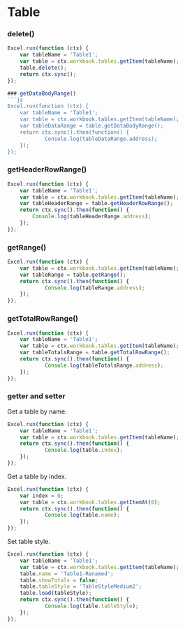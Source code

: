 # Table

### delete()
```js
Excel.run(function (ctx) { 
	var tableName = 'Table1';
	var table = ctx.workbook.tables.getItem(tableName);
	table.delete();
	return ctx.sync(); 
}); 

### getDataBodyRange()
```js
Excel.run(function (ctx) { 
	var tableName = 'Table1';
	var table = ctx.workbook.tables.getItem(tableName);
	var tableDataRange = table.getDataBodyRange();
	return ctx.sync().then(function() {
			Console.log(tableDataRange.address);
	});
});
```
### getHeaderRowRange()
```js
Excel.run(function (ctx) { 
	var tableName = 'Table1';
	var table = ctx.workbook.tables.getItem(tableName);
	var tableHeaderRange = table.getHeaderRowRange();
	return ctx.sync().then(function() {
		Console.log(tableHeaderRange.address);
	});
});
```

### getRange()
```js
Excel.run(function (ctx) { 
	var table = ctx.workbook.tables.getItem(tableName);
	var tableRange = table.getRange();
	return ctx.sync().then(function() {
			Console.log(tableRange.address);
	});
});
```

### getTotalRowRange()
```js
Excel.run(function (ctx) { 
	var tableName = 'Table1';
	var table = ctx.workbook.tables.getItem(tableName);
	var tableTotalsRange = table.getTotalRowRange();
	return ctx.sync().then(function() {
			Console.log(tableTotalsRange.address);
	});
});
```

### getter and setter

Get a table by name. 

```js
Excel.run(function (ctx) { 
	var tableName = 'Table1';
	var table = ctx.workbook.tables.getItem(tableName);
	return ctx.sync().then(function() {
			Console.log(table.index);
	});
});
```

Get a table by index.

```js
Excel.run(function (ctx) { 
	var index = 0;
	var table = ctx.workbook.tables.getItemAt(0);
	return ctx.sync().then(function() {
			Console.log(table.name);
	});
});
```

Set table style. 

```js
Excel.run(function (ctx) { 
	var tableName = 'Table1';
	var table = ctx.workbook.tables.getItem(tableName);
	table.name = 'Table1-Renamed';
	table.showTotals = false;
	table.tableStyle = 'TableStyleMedium2';
	table.load(tableStyle);
	return ctx.sync().then(function() {
			Console.log(table.tableStyle);
	});
});
```